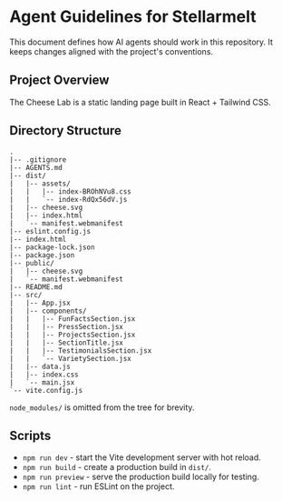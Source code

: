 ﻿# Agent Guidelines for Stellarmelt

This document defines how AI agents should work in this repository. It keeps changes aligned with the project's conventions.

## Project Overview

The Cheese Lab is a static landing page built in React + Tailwind CSS.

## Directory Structure

```
.
|-- .gitignore
|-- AGENTS.md
|-- dist/
|   |-- assets/
|   |   |-- index-BROhNVu8.css
|   |   `-- index-RdQx56dV.js
|   |-- cheese.svg
|   |-- index.html
|   `-- manifest.webmanifest
|-- eslint.config.js
|-- index.html
|-- package-lock.json
|-- package.json
|-- public/
|   |-- cheese.svg
|   `-- manifest.webmanifest
|-- README.md
|-- src/
|   |-- App.jsx
|   |-- components/
|   |   |-- FunFactsSection.jsx
|   |   |-- PressSection.jsx
|   |   |-- ProjectsSection.jsx
|   |   |-- SectionTitle.jsx
|   |   |-- TestimonialsSection.jsx
|   |   `-- VarietySection.jsx
|   |-- data.js
|   |-- index.css
|   `-- main.jsx
`-- vite.config.js
```

`node_modules/` is omitted from the tree for brevity.

## Scripts

- `npm run dev` - start the Vite development server with hot reload.
- `npm run build` - create a production build in `dist/`.
- `npm run preview` - serve the production build locally for testing.
- `npm run lint` - run ESLint on the project.
